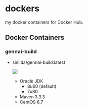 # dockers
my docker containers for Docker Hub.

## Docker Containers

### gennai-build

* siniida/gennai-build:latest

    [![](https://badge.imagelayers.io/siniida/gennai-build:latest.svg)](https://imagelayers.io/?images=siniida/gennai-build:latest 'Get your own badge on imagelayers.io')

    * Oracle JDK
        * 8u60 (default)
        * 7u80
    * Maven 3.3.3
    * CentOS 6.7